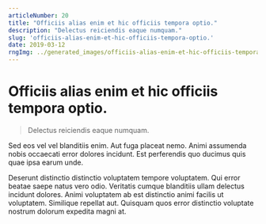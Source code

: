 ```yaml
---
articleNumber: 20
title: "Officiis alias enim et hic officiis tempora optio."
description: "Delectus reiciendis eaque numquam."
slug: 'officiis-alias-enim-et-hic-officiis-tempora-optio.'
date: 2019-03-12
rngImg: ../generated_images/officiis-alias-enim-et-hic-officiis-tempora-optio..jpg
---
```


# Officiis alias enim et hic officiis tempora optio.

> Delectus reiciendis eaque numquam.

Sed eos vel vel blanditiis enim. Aut fuga placeat nemo. Animi assumenda nobis occaecati error dolores incidunt. Est perferendis quo ducimus quis quae ipsa earum unde.
 Deserunt distinctio distinctio voluptatem tempore voluptatem. Qui error beatae saepe natus vero odio. Veritatis cumque blanditiis ullam delectus incidunt dolores. Animi voluptatem ab est distinctio animi facilis ut voluptatem. Similique repellat aut. Quisquam quos error distinctio voluptate nostrum dolorum expedita magni at.
